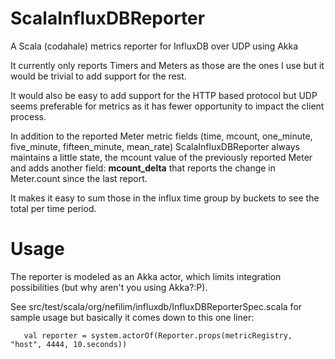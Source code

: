 ScalaInfluxDBReporter
=====================

A Scala (codahale) metrics reporter for InfluxDB over UDP using Akka

It currently only reports Timers and Meters as those are the ones I use but it would be trivial to add support for the rest. 

It would also be easy to add support for the HTTP based protocol but UDP seems preferable for metrics as it has fewer opportunity to impact the client process. 

In addition to the reported Meter metric fields (time, mcount, one_minute, five_minute, fifteen_minute, mean_rate) ScalaInfluxDBReporter always maintains a little state, the mcount value of the previously reported Meter and adds another field: __mcount_delta__ that reports the change in Meter.count since the last report. 

It makes it easy to sum those in the influx time group by buckets to see the total per time period. 

Usage
=====

The reporter is modeled as an Akka actor, which limits integration possibilities (but why aren't you using Akka?:P). 

See src/test/scala/org/nefilim/influxdb/InfluxDBReporterSpec.scala for sample usage but basically it comes down to this one liner:

       val reporter = system.actorOf(Reporter.props(metricRegistry, "host", 4444, 10.seconds))

